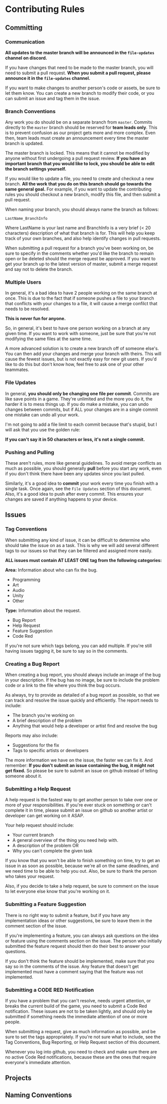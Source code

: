 # Contributing Rules

## Committing

### Communication

**All updates to the master branch will be announced in the `file-updates`
channel on discord.**

If you have changes that need to be made to the master branch, you will need
to submit a pull request. **When you submit a pull request, please announce
it in the `file-updates` channel.**

If you want to make changes to another person's code or assets, be sure to 
let them know. You can create a new branch to modify their code, or you can
submit an issue and tag them in the issue.

### Branch Conventions

Any work you do should be on a separate branch from `master`. Commits
directly to the `master` branch should be reserved for **team leads only**.
This is to prevent confusion as our project gets more and more complex. Even
then, team leads must create an announcement every time the master branch is
updated.

The master branch is locked. This means that it cannot be modified by anyone
without first undergoing a pull request review. **If you have an important
branch that you would like to lock, you should be able to edit the branch
settings yourself.**

If you would like to update a file, you need to create and checkout a new
branch. **All the work that you do on this branch should go towards the same
general goal.** For example, if you want to update the contributing rules you
should checkout a new branch, modify this file, and then submit a pull 
request.

When naming your branch, you should always name the branch as follows:

`LastName_BranchInfo`

Where LastName is your last name and BranchInfo is a very brief (< 20 
characters) description of what that branch is for. This will help you keep
track of your own branches, and also help identify changes in pull requests.

When submitting a pull request for a branch you've been working on, be sure to
specify in the comments whether you'd like the branch to remain open or be 
deleted should the merge request be approved. If you want to get your branch
up to the latest version of master, submit a merge request and say not to 
delete the branch.

### Multiple Users

In general, it's a bad idea to have 2 people working on the same branch at 
once. This is due to the fact that if someone pushes a file to your branch
that conflicts with your changes to a file, it will cause a merge confilct
that needs to be resolved.

**This is never fun for anyone.**

So, in general, it's best to have one person working on a branch at any given
time. If you want to work with someone, just be sure that you're not
modifying the same files at the same time.

A more advanced solution is to create a new branch off of someone else's. You
can then add your changes and merge your branch with theirs. This will cause
the fewest issues, but is not exactly easy for new git users. If you'd like to
do this but don't know how, feel free to ask one of your other teammates.

### File Updates

In general, **you should only be changing one file per commit**. Commits are
like save points in a game. They're unlimited and the more you do it, the 
harder it is to mess things up. If you do make a mistake, you can undo changes
between commits, but if ALL your changes are in a single commit one mistake
can undo all your work.

I'm not going to add a file limit to each commit because that's stupid, but
I will ask that you use the golden rule:

**If you can't say it in 50 characters or less, it's not a single commit.**

### Pushing and Pulling

These aren't rules, more like general guidelines. To avoid merge conflicts as
much as possible, you should generally **pull** before you start any work,
even if you don't think there have been any updates since you last pulled.

Similarly, it's a good idea to **commit** your work every time you finish with
a single task. Once again, see the `File Updates` section of this document.
Also, it's a good idea to push after every commit. This ensures your changes 
are saved if anything happens to your device.

## Issues

### Tag Conventions

When submitting any kind of issue, it can be difficult to determine who should
take the issue on as a task. This is why we will add several different tags to
our issues so that they can be filtered and assigned more easily.

**ALL issues must contain AT LEAST ONE tag from the following categories:**

**Area:** Information about who can fix the bug.

- Programming
- Art
- Audio
- Unity
- Other

**Type:** Information about the request.

- Bug Report
- Help Request
- Feature Suggestion
- Code Red

If you're not sure which tags belong, you can add multiple. If you're still 
having issues tagging it, be sure to say so in the comments.

### Creating a Bug Report

When creating a bug report, you should always include an image of the bug in 
your description. If the bug has no image, be sure to include the problem code
or a link to the file where you think the bug occurs.

As always, try to provide as detailed of a bug report as possible, so that we 
can track and resolve the issue quickly and efficiently. The report needs to 
include:

- The branch you're working on
- A brief description of the problem
- Anything that would help a developer or artist find and resolve the bug

Reports may also include:

- Suggestions for the fix
- Tags to specific artists or developers

The more information we have on the issue, the faster we can fix it. And 
remember: **If you don't submit an issue containing the bug, it might not get
fixed.** So please be sure to submit an issue on github instead of telling 
someone about it.

### Submitting a Help Request

A help request is the fastest way to get another person to take over one or
more of your responsibilities. If you're ever stuck on something or can't
complete it in time, please submit an issue on github so another artist or
developer can get working on it ASAP.

Your help request should include:

- Your current branch
- A general overview of the thing you need help with.
- A description of the problem OR
- Why you can't complete the given task

If you know that you won't be able to finish something on time, try to get an
issue in as soon as possible, because we're all on the same deadlines, and we
need time to be able to help you out. Also, be sure to thank the person who 
takes your request.

Also, if you decide to take a help request, be sure to comment on the issue
to let everyone else know that you're working on it.

### Submitting a Feature Suggestion

There is no right way to submit a feature, but if you have any implementation
ideas or other suggestions, be sure to leave them in the comment section of the
issue.

If you're implementing a feature, you can always ask questions on the idea or
feature using the comments section on the issue. The person who initially 
submitted the feature request should then do their best to answer your
questions.

If you don't think the feature should be implemented, make sure that you say so
in the comments of the issue. Any feature that doesn't get implemented must
have a comment saying that the feature was not implemented.

### Submitting a CODE RED Notification

If you have a problem that you can't resolve, needs urgent attention, or breaks
the current build of the game, you need to submit a Code Red notification. These
issues are not to be taken lightly, and should only be submitted if something
needs the immediate attention of one or more people.

When submitting a request, give as much information as possible, and be sure to
set the tags appropriately. If you're not sure what to include, see the Tag
Conventions, Bug Reporting, or Help Request section of this document.

Whenever you log into github, you need to check and make sure there are no
active Code Red notifications, because these are the ones that require
everyone's immediate attention.

## Projects

## Naming Conventions
